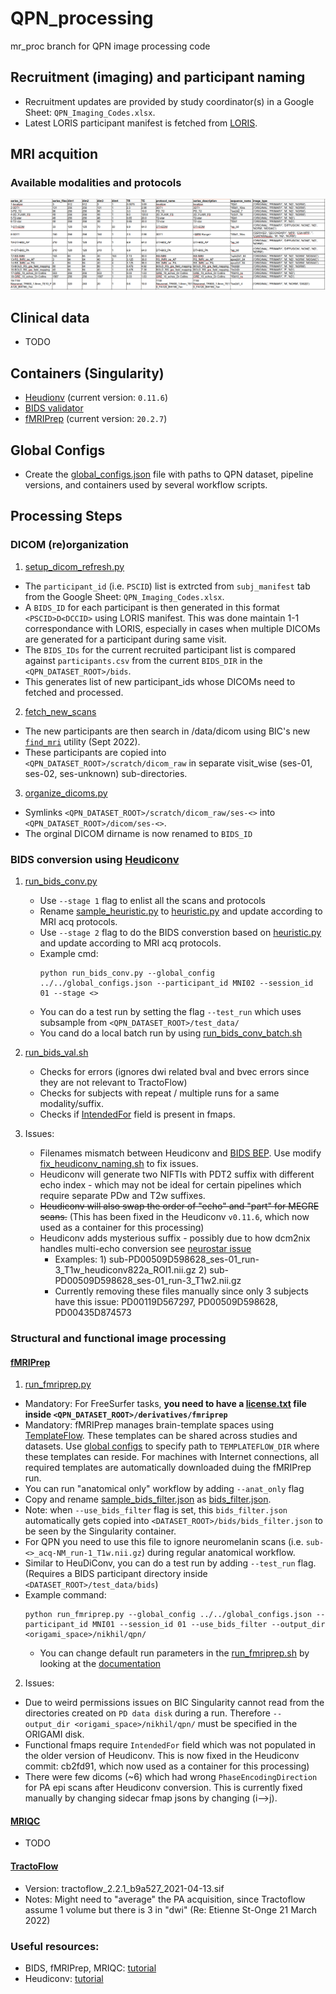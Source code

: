 # QPN_processing
mr_proc branch for QPN image processing code

## Recruitment (imaging) and participant naming
- Recruitment updates are provided by study coordinator(s) in a Google Sheet: `QPN_Imaging_Codes.xlsx`.
- Latest LORIS participant manifest is fetched from [LORIS](https://copn.loris.ca/). 
  
## MRI acquition
### Available modalities and protocols
![QPN MR acq protocols](./images/QPN_dicom_protocols.png)

## Clinical data
- TODO

## Containers (Singularity)
- [Heudionv](https://heudiconv.readthedocs.io/en/latest/installation.html#singularity) (current version: `0.11.6`)
- [BIDS validator](https://github.com/bids-standard/bids-validator)
- [fMRIPrep](https://fmriprep.org/en/1.5.5/singularity.html) (current version: `20.2.7`)

## Global Configs
   - Create the [global_configs.json](./workflow/global_configs.json) file with paths to QPN dataset, pipeline versions, and containers used by several workflow scripts.

## Processing Steps

### DICOM (re)organization
1. [setup_dicom_refresh.py](workflow/dicom_org/setup_dicom_refresh.py)
  - The `participant_id` (i.e. `PSCID`) list is extrcted from `subj_manifest` tab from the Google Sheet: `QPN_Imaging_Codes.xlsx`. 
  - A `BIDS_ID` for each participant is then generated in this format `<PSCID>D<DCCID>` using LORIS manifest. This was done maintain 1-1 correspondance with LORIS, especially in cases when multiple DICOMs are generated for a participant during same visit.
  - The `BIDS_IDs` for the current recruited participant list is compared against `participants.csv` from the current `BIDS_DIR` in the `<QPN_DATASET_ROOT>/bids`.  
  - This generates list of new participant_ids whose DICOMs need to fetched and processed. 
2. [fetch_new_scans](workflow/dicom_org/scripts/fetch_new_scans.sh)
  - The new participants are then search in /data/dicom using BIC's new [`find_mri`](https://forum.bic.mni.mcgill.ca/t/how-to-retrieve-download-mri-dicom-data/1657) utility (Sept 2022). 
  - These participants are copied into `<QPN_DATASET_ROOT>/scratch/dicom_raw` in separate visit_wise (ses-01, ses-02, ses-unknown) sub-directories. 
3. [organize_dicoms.py](workflow/dicom_org/organize_dicoms.py) 
  - Symlinks `<QPN_DATASET_ROOT>/scratch/dicom_raw/ses-<>` into `<QPN_DATASET_ROOT>/dicom/ses-<>`.
  - The orginal DICOM dirname is now renamed to `BIDS_ID`

### BIDS conversion using [Heudiconv](https://heudiconv.readthedocs.io/en/latest/)   

1. [run_bids_conv.py](workflow/bids_conv/run_bids_conv.py)
    - Use `--stage 1` flag to enlist all the scans and protocols
    - Rename [sample_heuristic.py](workflow/bids_conv/sample_heuristic.py) to [heuristic.py](workflow/bids_conv/heuristic.py) and update according to MRI acq protocols. 
    - Use `--stage 2` flag to do the BIDS converstion based on [heuristic.py](workflow/bids_conv/heuristic.py) and update according to MRI acq protocols. 
    - Example cmd: 
       ``` 
       python run_bids_conv.py --global_config ../../global_configs.json --participant_id MNI02 --session_id 01 --stage <> 
       ```
    - You can do a test run by setting the flag `--test_run` which uses subsample from `<QPN_DATASET_ROOT>/test_data/`
    - You cand do a local batch run by using [run_bids_conv_batch.sh](workflow/bids_conv/run_bids_conv_batch.sh)

2. [run_bids_val.sh](bids/scripts/run_bids_val.sh) 
    - Checks for errors (ignores dwi related bval and bvec errors since they are not relevant to TractoFlow) 
    - Checks for subjects with repeat / multiple runs for a same modality/suffix. 
    - Checks if [IntendedFor](https://github.com/nipy/heudiconv/pull/482) field is present in fmaps.

3. Issues:
    - Filenames mismatch between Heudiconv and [BIDS BEP](https://github.com/bids-standard/bep001/blob/master/src/04-modality-specific-files/01-magnetic-resonance-imaging-data.md). Use modify [fix_heudiconv_naming.sh](bids/scripts/fix_heudiconv_naming.sh) to fix issues.
    - Heudiconv will generate two NIFTIs with PDT2 suffix with different echo index - which may not be ideal for certain pipelines which require separate PDw and T2w suffixes. 
    - ~~Heudiconv will also swap the order of "echo" and "part" for MEGRE scans.~~ (This has been fixed in the Heudiconv `v0.11.6`, which now used as a container for this processing)
    - Heudiconv adds mysterious suffix - possibly due to how dcm2nix handles multi-echo conversion see [neurostar issue](https://neurostars.org/t/heudiconv-adding-unspecified-suffix/21450/3) 
      - Examples: 1) sub-PD00509D598628_ses-01_run-3_T1w_heudiconv822a_ROI1.nii.gz 2) sub-PD00509D598628_ses-01_run-3_T1w2.nii.gz
      - Currently removing these files manually since only 3 subjects have this issue: PD00119D567297, PD00509D598628, PD00435D874573

### Structural and functional image processing 
#### [fMRIPrep](https://fmriprep.org/en/stable/)
1. [run_fmriprep.py](workflow/proc_pipe/fmriprep/run_fmriprep.py)
  - Mandatory: For FreeSurfer tasks, **you need to have a [license.txt](https://surfer.nmr.mgh.harvard.edu/fswiki/License) file inside `<QPN_DATASET_ROOT>/derivatives/fmriprep`**
  - Mandatory: fMRIPrep manages brain-template spaces using [TemplateFlow](https://fmriprep.org/en/stable/spaces.html). These templates can be shared across studies and datasets. Use [global configs](./workflow/global_configs.json) to specify path to `TEMPLATEFLOW_DIR` where these templates can reside. For machines with Internet connections, all required templates are automatically downloaded duing the fMRIPrep run. 
  - You can run "anatomical only" workflow by adding `--anat_only` flag
  - Copy and rename [sample_bids_filter.json](workflow/proc_pipe/fmriprep/sample_bids_filter.json) as [bids_filter.json](workflow/proc_pipe/fmriprep/bids_filter.json). 
  - Note: when `--use_bids_filter` flag is set, this `bids_filter.json` automatically gets copied into `<DATASET_ROOT>/bids/bids_filter.json` to be seen by the Singularity container.
  - For QPN you need to use this file to ignore neuromelanin scans (i.e. `sub-<>_acq-NM_run-1_T1w.nii.gz`) during regular anatomical workflow.
  - Similar to HeuDiConv, you can do a test run by adding `--test_run` flag. (Requires a BIDS participant directory inside `<DATASET_ROOT>/test_data/bids`)
  - Example command:
    ``` 
    python run_fmriprep.py --global_config ../../global_configs.json --participant_id MNI01 --session_id 01 --use_bids_filter --output_dir <origami_space>/nikhil/qpn/ 
    ```
    - You can change default run parameters in the [run_fmriprep.sh](workflow/proc_pipe/fmriprep/scripts/run_fmriprep.sh) by looking at the [documentation](https://fmriprep.org/en/stable/usage.html)

2. Issues:
  - Due to weird permissions issues on BIC Singularity cannot read from the directories created on `PD data disk` during a run. Therefore `--output_dir <origami_space>/nikhil/qpn/` must be specified in the ORIGAMI disk. 
  - Functional fmaps require `IntendedFor` field which was not populated in the older version of Heudiconv. This is now fixed in the Heudiconv commit: cb2fd91, which now used as a container for this processing)
  - There were few dicoms (~6) which had wrong `PhaseEncodingDirection` for PA epi scans after Heudiconv conversion. This is currently fixed manually by changing sidecar fmap jsons by changing (i-->j).  

#### [MRIQC](https://mriqc.readthedocs.io/en/stable/)
- TODO

#### [TractoFlow](https://github.com/scilus/tractoflow)
  - Version: tractoflow_2.2.1_b9a527_2021-04-13.sif
  - Notes:  Might need to "average" the PA acquisition, since Tractoflow assume 1 volume but there is 3 in "dwi" (Re: Etienne St-Onge 21 March 2022) 


### Useful resources:
- BIDS, fMRIPrep, MRIQC: [tutorial](https://sarenseeley.github.io/BIDS-fmriprep-MRIQC.html)
- Heudiconv: [tutorial](https://neuroimaging-core-docs.readthedocs.io/en/latest/pages/heudiconv.html)
